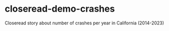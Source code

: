 # closeread-demo-crashes
Closeread story about number of crashes per year in California (2014-2023)

